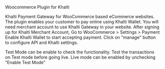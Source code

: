 Woocommerce Plugin for Khalti

Khalti Payment Gateway for WooCommerce based eCommerce websites. The plugin enables your customer to pay online using Khalti Wallet. 
You will need merchant account to use Khalti Gateway in your website. 
After signing up for Khalti Merchant Account, 
Go to WooCommerce > Settings > Payment
Enable Khalti Wallet to start accepting payment. Click on "manage" button to configure API and Khalti settings. 

Test Mode can be enable to check the functionality. Test the transactions on Test mode before going live. 
Live mode can be enabled by unchecking “Enable Test Mode”  
